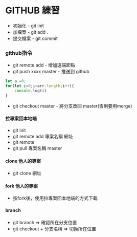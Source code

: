 # GITHUB 練習
* 初始化 - git init  
* 加檔案 - git add .  
* 提交檔案 - git commit  
### github指令  
* git remote add - 增加遠端節點  
* git push xxxx master - 推送到 github  

```javascript
let a =0;
for(let i=0;i<arr.length;i++){
    console.log(i)
}
```  
* git checkout master - 將分支改回 master(否則要用merge)  

#### 拉專案回本地端
* git init  
* git remote add 專案名稱 網址  
* git remote  
* git pull 專案名稱 master

#### clone 他人的專案  
*  git clone 網址

#### fork 他人的專案  
*  按fork後，使用拉專案回本地端的方式下載

#### branch
* git branch => 確認所在分支位置  
* git checkout + 分支名稱 => 切換所在位置